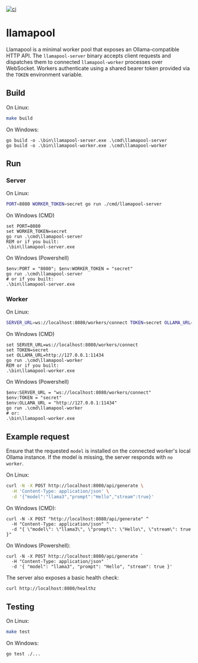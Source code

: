 [![ci](https://github.com/gaspardpetit/llamapool/actions/workflows/ci.yml/badge.svg)](https://github.com/gaspardpetit/llamapool/actions/workflows/ci.yml)

# llamapool

Llamapool is a minimal worker pool that exposes an Ollama-compatible HTTP API. The
`llamapool-server` binary accepts client requests and dispatches them to connected
`llamapool-worker` processes over WebSocket. Workers authenticate using a shared
bearer token provided via the `TOKEN` environment variable.

## Build

On Linux:

```bash
make build
```

On Windows:
```
go build -o .\bin\llamapool-server.exe .\cmd\llamapool-server
go build -o .\bin\llamapool-worker.exe .\cmd\llamapool-worker
```

## Run

### Server

On Linux:

```bash
PORT=8080 WORKER_TOKEN=secret go run ./cmd/llamapool-server
```

On Windows (CMD)

```
set PORT=8080
set WORKER_TOKEN=secret
go run .\cmd\llamapool-server
REM or if you built:
.\bin\llamapool-server.exe
```

On Windows (Powershell)

```
$env:PORT = "8080"; $env:WORKER_TOKEN = "secret"
go run .\cmd\llamapool-server
# or if you built:
.\bin\llamapool-server.exe
```


### Worker

On Linux:

```bash
SERVER_URL=ws://localhost:8080/workers/connect TOKEN=secret OLLAMA_URL=http://127.0.0.1:11434 go run ./cmd/llamapool-worker
```

On Windows (CMD)

```
set SERVER_URL=ws://localhost:8080/workers/connect
set TOKEN=secret
set OLLAMA_URL=http://127.0.0.1:11434
go run .\cmd\llamapool-worker
REM or if you built:
.\bin\llamapool-worker.exe
```

On Windows (Powershell)

```
$env:SERVER_URL = "ws://localhost:8080/workers/connect"
$env:TOKEN = "secret"
$env:OLLAMA_URL = "http://127.0.0.1:11434"
go run .\cmd\llamapool-worker
# or:
.\bin\llamapool-worker.exe
```



## Example request

Ensure that the requested `model` is installed on the connected worker's local
Ollama instance. If the model is missing, the server responds with `no worker`.

On Linux:

```bash
curl -N -X POST http://localhost:8080/api/generate \
  -H 'Content-Type: application/json' \
  -d '{"model":"llama3","prompt":"Hello","stream":true}'
```

On Windows (CMD):

```
curl -N -X POST "http://localhost:8080/api/generate" ^
  -H "Content-Type: application/json" ^
  -d "{ \"model\": \"llama3\", \"prompt\": \"Hello\", \"stream\": true }"
```

On Windows (Powershell):

```
curl -N -X POST http://localhost:8080/api/generate `
  -H "Content-Type: application/json" `
  -d '{ "model": "llama3", "prompt": "Hello", "stream": true }'
```

The server also exposes a basic health check:

```bash
curl http://localhost:8080/healthz
```

## Testing

On Linux:

```bash
make test
```

On Windows:

```
go test ./...
```

